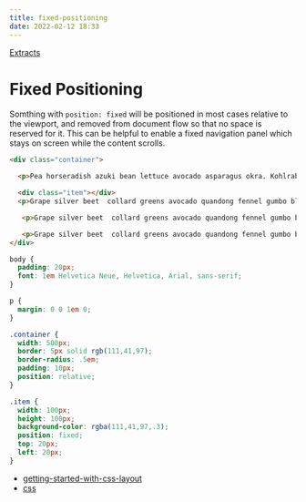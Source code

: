 ```yaml
---
title: fixed-positioning
date: 2022-02-12 18:33
---
```


[Extracts](Extracts)

# Fixed Positioning

Somthing with `position: fixed` will be positioned in most cases relative to the viewport, and removed from document flow so that no space is reserved for it. This can be helpful to enable a fixed navigation panel which stays on screen while the content scrolls.

```html
<div class="container">

  <p>Pea horseradish azuki bean lettuce avocado asparagus okra. Kohlrabi radish okra azuki bean corn fava bean mustard tigernut jícama green bean celtuce. </p>

  <div class="item"></div>
  <p>Grape silver beet  collard greens avocado quandong fennel gumbo black-eyed pea watercress potato tigernut corn groundnut. Chickweed okra pea winter purslane coriander yarrow sweet pepper radish garlic brussels sprout groundnut summer purslane earthnut pea tomato spring onion azuki bean gourd. Gumbo kakadu plum komatsuna black-eyed pea green bean zucchini gourd winter purslane silver beet rock melon radish asparagus spinach.</p>

   <p>Grape silver beet  collard greens avocado quandong fennel gumbo black-eyed pea watercress potato tigernut corn groundnut. Chickweed okra pea winter purslane coriander yarrow sweet pepper radish garlic brussels sprout groundnut summer purslane earthnut pea tomato spring onion azuki bean gourd. Gumbo kakadu plum komatsuna black-eyed pea green bean zucchini gourd winter purslane silver beet rock melon radish asparagus spinach.</p>

   <p>Grape silver beet  collard greens avocado quandong fennel gumbo black-eyed pea watercress potato tigernut corn groundnut. Chickweed okra pea winter purslane coriander yarrow sweet pepper radish garlic brussels sprout groundnut summer purslane earthnut pea tomato spring onion azuki bean gourd. Gumbo kakadu plum komatsuna black-eyed pea green bean zucchini gourd winter purslane silver beet rock melon radish asparagus spinach.</p>
</div>
```

```css
body {
  padding: 20px;
  font: 1em Helvetica Neue, Helvetica, Arial, sans-serif;
}

p {
  margin: 0 0 1em 0;
}

.container {
  width: 500px;
  border: 5px solid rgb(111,41,97);
  border-radius: .5em;
  padding: 10px;
  position: relative;
}

.item {
  width: 100px;
  height: 100px;
  background-color: rgba(111,41,97,.3);
  position: fixed;
  top: 20px;
  left: 20px;
}
```

- [getting-started-with-css-layout](getting-started-with-css-layout)
- [css](css)
